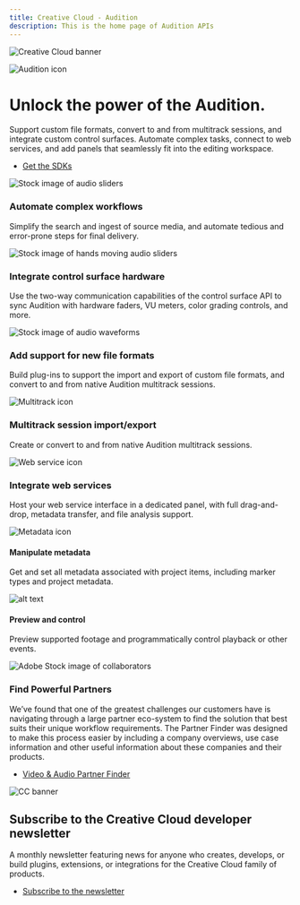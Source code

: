 ```yaml
---
title: Creative Cloud - Audition
description: This is the home page of Audition APIs 
---
```


<Hero slots="image, icon, heading, text, buttons" variant="halfwidth" />

![Creative Cloud banner](images/cc-hero.png)

![Audition icon](images/au_appicon_256.svg)

#  Unlock the power of the Audition.

Support custom file formats, convert to and from multitrack sessions, and integrate custom control surfaces. Automate complex tasks, connect to web services, and add panels that seamlessly fit into the editing workspace.

* [Get the SDKs](https://console.adobe.io/downloads/au)



<TextBlock slots="image, heading, text" width="33%" theme="light" isCentered />

![Stock image of audio sliders](images/audition-features1.jpg)

### Automate complex workflows

Simplify the search and ingest of source media, and automate tedious and error-prone steps for final delivery.

<TextBlock slots="image, heading, text" width="33%" theme="light" isCentered />

![Stock image of hands moving audio sliders](images/audition-features2.jpg)

### Integrate control surface hardware 

Use the two-way communication capabilities of the control surface API to sync Audition with hardware faders, VU meters, color grading controls, and more.

<TextBlock slots="image, heading, text" width="33%" theme="light" isCentered />

![Stock image of audio waveforms](images/audition-features3.png)

### Add support for new file formats 

Build plug-ins to support the import and export of custom file formats, and convert to and from native Audition multitrack sessions.


<TextBlock slots="image, heading, text" width="25%" theme="light" isCentered />

![Multitrack icon](images/S_IlluMultitrack_96.svg)

### Multitrack session import/export 

Create or convert to and from native Audition multitrack sessions.

<TextBlock slots="image, heading, text" width="25%" theme="light" isCentered />

![Web service icon](images/S_Illu3rdPartyWebService_96.svg)

### Integrate web services 

Host your web service interface in a dedicated panel, with full drag-and-drop, metadata transfer, and file analysis support.


<TextBlock slots="image, heading, text" width="25%" theme="light" isCentered />

![Metadata icon](images/S_IlluManipulateMetadata_96.svg)

#### Manipulate metadata 

Get and set all metadata associated with project items, including marker types and project metadata.

<TextBlock slots="image, heading, text" width="25%" theme="light" isCentered />

![alt text](images/S_IlluPreviewAudio_96.svg)

#### Preview and control 

Preview supported footage and programmatically control playback or other events.

<TextBlock slots="image, heading, text1, buttons" theme="dark" />

![Adobe Stock image of collaborators](images/AdobeStock_252386533.697x377.png)

### Find Powerful Partners

We’ve found that one of the greatest challenges our customers have is navigating through a large partner eco-system to find the solution that best suits their unique workflow requirements. The Partner Finder was designed to make this process easier by including a company overviews, use case information and other useful information about these companies and their products.

* [Video & Audio Partner Finder](https://adobe-video-partner-finder.com/)


<SummaryBlock slots="image, heading, text, buttons" background="rgb(9, 90, 186)" />

![CC banner](images/cc-banner.png)

## Subscribe to the Creative Cloud developer newsletter 

A monthly newsletter featuring news for anyone who creates, develops, or build plugins, extensions, or integrations for the
Creative Cloud family of products.

* [Subscribe to the newsletter](https://www.adobe.com/subscription/ccdevnewsletter.html)